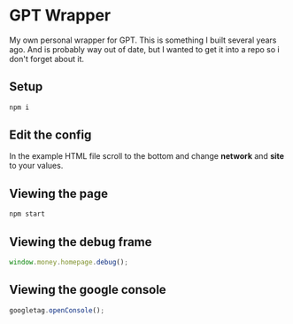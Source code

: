 # GPT Wrapper

My own personal wrapper for GPT.  This is something I built several years ago. And is probably way out of date, but I wanted to get it into a repo so i don't forget about it.


## Setup

```sh
npm i
```
## Edit the config

In the example HTML file scroll to the bottom and change __network__ and __site__ to your values.

## Viewing the page

```sh
npm start
```

## Viewing the debug frame

```javascript
window.money.homepage.debug();
```

## Viewing the google console

```javascript
googletag.openConsole();
```
